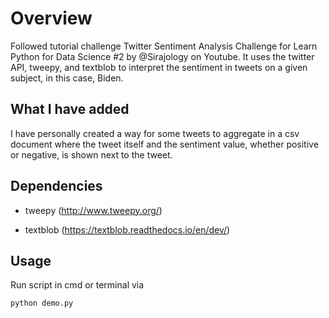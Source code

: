 # Overview

Followed tutorial challenge Twitter Sentiment Analysis Challenge for Learn Python for Data Science #2 by @Sirajology on Youtube. It uses the twitter API, tweepy, and textblob to interpret the sentiment in tweets on a given subject, in this case, Biden. 

## What I have added

I have personally created a way for some tweets to aggregate in a csv document where the tweet itself and the sentiment value, whether positive or negative, is shown next to the tweet. 

## Dependencies 

- tweepy (http://www.tweepy.org/)

- textblob (https://textblob.readthedocs.io/en/dev/)


## Usage

Run script in cmd or terminal via

```python demo.py```

